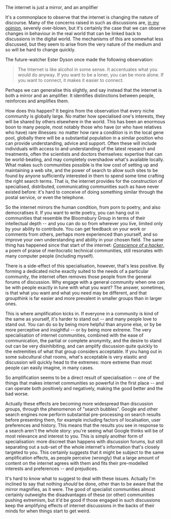<html><body><p>The internet is just a mirror, and an amplifier

<!--more-->

It's a commonplace to observe that the internet is changing the nature of discourse. Many of the concerns raised in such as discussions are, <a href="/2010/06/smarter-internet/" target="_blank">in my opinion</a>, severely over-blown, but it's certainly the case that we can observe changes in behaviour in the real world that can be linked back to discussions in the digital world. The mechanisms of this are somewhat less discussed, but they seem to arise from the very nature of the medium and so will be hard to change quickly.

The future-watcher Ester Dyson once made the following observation:
</p><blockquote>The Internet is like alcohol in some sense. It accentuates what you would do anyway. If you want to be a loner, you can be more alone. If you want to connect, it makes it easier to connect.</blockquote>
Perhaps we can generalise this slightly, and say instead that the internet is both a mirror and an amplifier. It identifies distinctions between people, reinforces and amplifies them.

How does this happen? It begins from the observation that every niche community is globally large. No matter how specialised one's interests, they will be shared by others elsewhere in the world. This has been an enormous boon to many people, most notably those who have (or who have relatives who have) rare illnesses: no matter how rare a condition is in the local gene pool, globally there will be a substantial population in a similar position who can provide understanding, advice and support. Often these will include individuals with access to and understanding of the latest research and treatments, often the scientists and doctors themselves: expertise that can be world-beating, and may completely overshadow what's available locally. What makes such communities possible is the low cost of setting up and maintaining a web site, and the power of search to allow such sites to be found by anyone sufficiently interested in them to spend some time crafting the right search terms. That is, the internet provides for the construction of specialised, distributed, communicating communities such as have never existed before: it's hard to conceive of doing something similar through the postal service, or even the telephone.

So the internet mirrors the human condition, from porn to poetry, and also democratises it. If you want to write poetry, you can hang out in communities that resemble the Bloomsbury Group in terms of their intellectual depth -- and you can do so from wherever you live, limited only by your ability to contribute. You can get feedback on your work or comments from others, perhaps more experienced than yourself, and so improve your own understanding and ability in your chosen field. The same thing has happened since that start of the internet: <a href="http://www.phrack.org/issues.html?issue=7&amp;id=3&amp;mode=txt" target="_blank"><em>Conscience of a hacker</em></a>, a poem of praise of meritocratic technical communities, still resonates with many computer people (including myself).

There is a side-effect of this specialisation, however, that's less positive. By forming a dedicated niche exactly suited to the needs of a particular community, the internet often removes those people from the general forums of discussion. Why engage with a general community when one can be with people exactly in tune with what you want? The answer, sometimes, is that what you want and what you need may be different, and that groupthink is far easier and more prevalent in smaller groups than in larger ones.

This is where amplification kicks in. If everyone in a community is kind of the same as yourself, it's harder to stand out -- and many people love to stand out. You can do so by being more helpful than anyone else, or by be more perceptive and insightful -- or by being more extreme. The very specialisation of internet communities, combined with the ease of communication, the partial or complete anonymity, and the desire to stand out can be very disinhibiting, and can amplify discussion quite quickly to the extremities of what that group considers acceptable. If you hang out in some subcultural chat rooms, what's acceptable is very elastic and discussion will quickly head to the extremes: more extreme than most people can easily imagine, in many cases.

So amplification seems to be a direct result of specialisation -- one of the things that makes internet communities so powerful in the first place -- and can operate both positively and negatively, making the good better and the bad worse.

Actually these effects are becoming more widespread than discussion groups, through the phenomenon of "search bubbles". Google and other search engines now perform substantial pre-processing on search results before presenting them, for example including factors of localisation, user preferences and history. This means that the
results you see in response to a search aren't the whole story: you're seeing what Google thinks will be of most relevance and interest to you. This is simply another form of specialisation: more discreet than happens with discussion forums, but still separating out a sub-set of the whole internet's information that's closely targeted to you. This certainly suggests that it might be subject to the same amplification effects, as people perceive (wrongly) that a large amount of content on the internet agrees with them and fits their pre-modelled interests and preferences -- and prejudices.

It's hard to know what to suggest to deal with these issues. Actually I'm inclined to say that nothing <em>should</em> be done, other than to be aware that the mirror magnifies, as it were. The good of specialist communities almost certainly outweighs the disadvantages of these (or other) communities pushing extremism, but it'd be good if those engaged in such discussions keep the amplifying effects of internet discussions in the backs of their minds for when things start to get weird.</body></html>